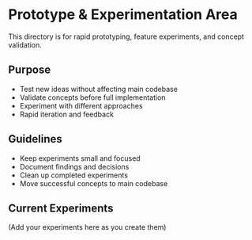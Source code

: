 # Prototype & Experimentation Area

This directory is for rapid prototyping, feature experiments, and concept validation.

## Purpose
- Test new ideas without affecting main codebase
- Validate concepts before full implementation
- Experiment with different approaches
- Rapid iteration and feedback

## Guidelines
- Keep experiments small and focused
- Document findings and decisions
- Clean up completed experiments
- Move successful concepts to main codebase

## Current Experiments
(Add your experiments here as you create them)
